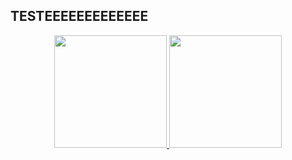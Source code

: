 ## TESTEEEEEEEEEEEEE

<div align="center">
  <a href="github.com/ErikPanicio">
  <img height="180" src="https://github-readme-stats.vercel.app/api?username=erikp&show_icons=true&theme=outrun&include_all_commits=true&count_private=true"/>
  <img height="180" src="https://github-readme-stats.vercel.app/api/top-langs/?username=erikp&layout=compact&langs_count=7&theme=outrun"/>
</div> 
  
<!--  
<div>
  <a href="github.com/ErikPanicio">
  <img height="180px" src="https://github-readme-stats.vercel.app/api?username=erikpanicio&show_icons=true&theme=outrun&include_all_commits=true&count_private=true"/>
  <img height="180px" src="https://github-readme-stats.vercel.app/api/top-langs/?username=erikpanicio&layout=compact&langs_count=7&theme=outrun"/>
</div>
  
 <div style="display: inline_block"><br>
  <img align="center" alt="Erik-HTML" height="30" width="40" src="https://raw.githubusercontent.com/devicons/devicon/master/icons/html5/html5-original.svg">
  <img align="center" alt="Erik-CSS" height="30" width="40" src="https://raw.githubusercontent.com/devicons/devicon/master/icons/css3/css3-original.svg">
  <img align="center" alt="Erik-Python" height="30" width="40" src="https://raw.githubusercontent.com/devicons/devicon/master/icons/python/python-original.svg">
  <img align="center" alt = "Erik-Java" height="30" width="40" src="https://cdn.jsdelivr.net/gh/devicons/devicon/icons/java/java-original.svg" />
   
</div>
  
![Snake animation](https://github.com/ErikPanicio/ErikPanicio/blob/output/github-contribution-grid-snake.svg)
  
 -->
 <!-- aura  outrun-->
